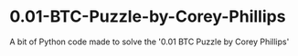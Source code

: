 # 0.01-BTC-Puzzle-by-Corey-Phillips
A bit of Python code made to solve the '0.01 BTC Puzzle by Corey Phillips'
